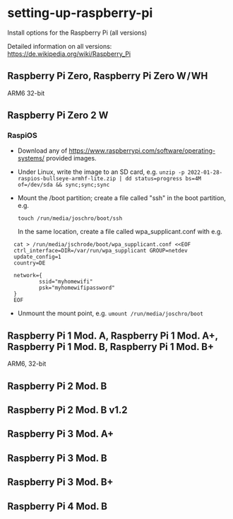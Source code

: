 setting-up-raspberry-pi
=======================
Install options for the Raspberry Pi (all versions)

Detailed information on all versions: https://de.wikipedia.org/wiki/Raspberry_Pi

Raspberry Pi Zero, Raspberry Pi Zero W / WH
-----------------------------------------
ARM6 32-bit

Raspberry Pi Zero 2 W
---------------------
### RaspiOS
* Download any of https://www.raspberrypi.com/software/operating-systems/ provided images.
* Under Linux, write the image to an SD card, e.g.
  ```unzip -p 2022-01-28-raspios-bullseye-armhf-lite.zip | dd status=progress bs=4M of=/dev/sda && sync;sync;sync```
* Mount the /boot partition; create a file called "ssh" in the boot partition, e.g.

  ```
  touch /run/media/joschro/boot/ssh
  ```
  
  In the same location, create a file called wpa_supplicant.conf with e.g.

```
  cat > /run/media/jschrode/boot/wpa_supplicant.conf <<EOF
  ctrl_interface=DIR=/var/run/wpa_supplicant GROUP=netdev
  update_config=1
  country=DE
  
  network={
          ssid="myhomewifi"
          psk="myhomewifipassword"
  }
  EOF
  ```
  
* Unmount the mount point, e.g.
  ```umount /run/media/joschro/boot```

Raspberry Pi 1 Mod. A, Raspberry Pi 1 Mod. A+, Raspberry Pi 1 Mod. B, Raspberry Pi 1 Mod. B+
---------------------
ARM6, 32-bit

Raspberry Pi 2 Mod. B
---------------------

Raspberry Pi 2 Mod. B v1.2
---------------------

Raspberry Pi 3 Mod. A+
---------------------

Raspberry Pi 3 Mod. B
---------------------

Raspberry Pi 3 Mod. B+
---------------------

Raspberry Pi 4 Mod. B
---------------------
